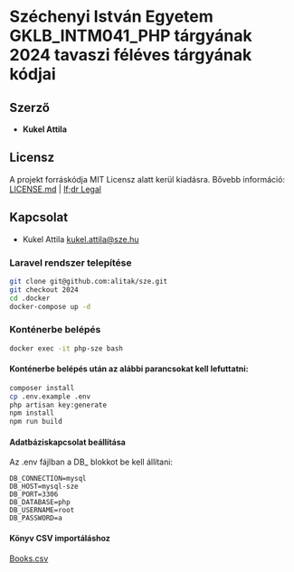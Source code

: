 # Széchenyi István Egyetem  GKLB_INTM041_PHP tárgyának 2024 tavaszi féléves tárgyának kódjai

## Szerző

* **Kukel Attila**

## Licensz

A projekt forráskódja MIT Licensz alatt kerül kiadásra. Bővebb információ: [LICENSE.md](LICENSE.md) | [lf;dr Legal](https://tldrlegal.com/license/mit-license)

## Kapcsolat

* Kukel Attila <kukel.attila@sze.hu>

### Laravel rendszer telepítése

```bash
git clone git@github.com:alitak/sze.git
git checkout 2024
cd .docker
docker-compose up -d
```

### Konténerbe belépés

```bash
docker exec -it php-sze bash
```

#### Konténerbe belépés után az alábbi parancsokat kell lefuttatni:
```bash
composer install
cp .env.example .env
php artisan key:generate
npm install
npm run build
```

#### Adatbáziskapcsolat beállítása

Az .env fájlban a DB_ blokkot be kell állítani:
```dotenv
DB_CONNECTION=mysql
DB_HOST=mysql-sze
DB_PORT=3306
DB_DATABASE=php
DB_USERNAME=root
DB_PASSWORD=a
```


#### Könyv CSV importáláshoz
[Books.csv](https://github.com/zygmuntz/goodbooks-10k/blob/master/samples/books.csv)
